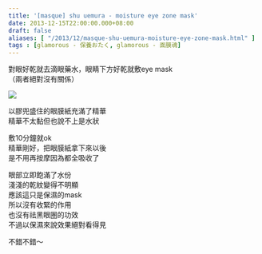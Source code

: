 ```yaml
---
title: '[masque] shu uemura - moisture eye zone mask'
date: 2013-12-15T22:00:00.000+08:00
draft: false
aliases: [ "/2013/12/masque-shu-uemura-moisture-eye-zone-mask.html" ]
tags : [glamorous - 保養おたく, glamorous - 面膜魂]
---
```


對眼好乾就去滴眼藥水，眼睛下方好乾就敷eye mask  
（兩者絕對沒有關係）  

[![](https://3.bp.blogspot.com/-jQx0oVerP00/XCiHtWLBh4I/AAAAAAAADNA/85dLqbAbrnsIynk81bt7rDqnB9owi3MvwCLcBGAs/s640/53.jpg)](https://3.bp.blogspot.com/-jQx0oVerP00/XCiHtWLBh4I/AAAAAAAADNA/85dLqbAbrnsIynk81bt7rDqnB9owi3MvwCLcBGAs/s1600/53.jpg)

以膠兜盛住的眼膜紙充滿了精華  
精華不太黏但也說不上是水狀  
  
敷10分鐘就ok  
精華剛好，把眼膜紙拿下來以後  
是不用再按摩因為都全吸收了  
  
眼部立即飽滿了水份  
淺淺的乾紋變得不明顯  
應該這只是保濕的mask  
所以沒有收緊的作用  
也沒有祛黑眼圈的功效  
不過以保濕來說效果絕對看得見  
  
不錯不錯～